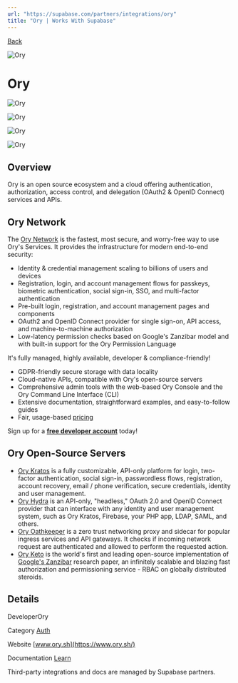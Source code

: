 ```yaml
---
url: "https://supabase.com/partners/integrations/ory"
title: "Ory | Works With Supabase"
---
```


[Back](https://supabase.com/partners/integrations)

![Ory](https://supabase.com/_next/image?url=https%3A%2F%2Fobuldanrptloktxcffvn.supabase.co%2Fstorage%2Fv1%2Fobject%2Fpublic%2Fimages%2Fintegrations%2Fory%2Fory_logo.png&w=128&q=75&dpl=dpl_7FY8EmFQ6G3YqautJ4Fvh1viLnvu)

# Ory

![Ory](https://supabase.com/_next/image?url=https%3A%2F%2Fobuldanrptloktxcffvn.supabase.co%2Fstorage%2Fv1%2Fobject%2Fpublic%2Fimages%2Fintegrations%2Fory%2FScreenshot%202022-05-26%20at%2015.15.59.png&w=3840&q=75&dpl=dpl_7FY8EmFQ6G3YqautJ4Fvh1viLnvu)

![Ory](https://supabase.com/_next/image?url=https%3A%2F%2Fobuldanrptloktxcffvn.supabase.co%2Fstorage%2Fv1%2Fobject%2Fpublic%2Fimages%2Fintegrations%2Fory%2Fory-supabase.png&w=3840&q=75&dpl=dpl_7FY8EmFQ6G3YqautJ4Fvh1viLnvu)

![Ory](https://supabase.com/_next/image?url=https%3A%2F%2Fobuldanrptloktxcffvn.supabase.co%2Fstorage%2Fv1%2Fobject%2Fpublic%2Fimages%2Fintegrations%2Fory%2Fory-supabase-1.png&w=3840&q=75&dpl=dpl_7FY8EmFQ6G3YqautJ4Fvh1viLnvu)

![Ory](https://supabase.com/_next/image?url=https%3A%2F%2Fobuldanrptloktxcffvn.supabase.co%2Fstorage%2Fv1%2Fobject%2Fpublic%2Fimages%2Fintegrations%2Fory%2Fory-supabase-2.png&w=3840&q=75&dpl=dpl_7FY8EmFQ6G3YqautJ4Fvh1viLnvu)

## Overview

Ory is an open source ecosystem and a cloud offering authentication, authorization, access control, and delegation (OAuth2 & OpenID Connect) services and APIs.

## Ory Network

The [Ory Network](https://www.ory.sh/cloud) is the fastest, most secure, and
worry-free way to use Ory's Services. It provides the infrastructure for modern end-to-end security:

- Identity & credential management scaling to billions of users and devices
- Registration, login, and account management flows for passkeys, biometric authentication,
social sign-in, SSO, and multi-factor authentication
- Pre-built login, registration, and account management pages and components
- OAuth2 and OpenID Connect provider for single sign-on, API access, and
machine-to-machine authorization
- Low-latency permission checks based on Google's Zanzibar model and with
built-in support for the Ory Permission Language

It's fully managed, highly available, developer & compliance-friendly!

- GDPR-friendly secure storage with data locality
- Cloud-native APIs, compatible with Ory's open-source servers
- Comprehensive admin tools with the web-based Ory Console and the Ory Command
Line Interface (CLI)
- Extensive documentation, straightforward examples, and easy-to-follow guides
- Fair, usage-based [pricing](https://www.ory.sh/pricing)

Sign up for a [**free developer account**](https://console.ory.sh/registration?utm_source=github&utm_medium=banner&utm_campaign=org-readme) today!

## Ory Open-Source Servers

- [Ory Kratos](https://github.com/ory/kratos) is a fully customizable, API-only
platform for login, two-factor authentication, social sign-in, passwordless
flows, registration, account recovery, email / phone verification, secure credentials, identity
and user management.
- [Ory Hydra](https://github.com/ory/hydra) is an API-only, "headless," OAuth 2.0 and OpenID
Connect provider that can interface with any identity and user management
system, such as Ory Kratos, Firebase, your PHP app, LDAP, SAML, and others.
- [Ory Oathkeeper](https://github.com/ory/oathkeeper) is a zero trust networking
proxy and sidecar for popular ingress services and API gateways. It checks if
incoming network request are authenticated and allowed to perform the
requested action.
- [Ory Keto](https://github.com/ory/keto) is the world's first and leading open-source implementation of
[Google's Zanzibar](https://research.google/pubs/pub48190/) research paper, an
infinitely scalable and blazing fast authorization and permissioning service - RBAC on globally distributed steroids.

## Details

DeveloperOry

Category [Auth](https://supabase.com/partners/integrations#auth)

Website [www.ory.sh](https://www.ory.sh/)

Documentation [Learn](https://www.ory.sh/tutorial-url-shortener-supabase-ory-integration-backend/)

Third-party integrations and docs are managed by Supabase partners.